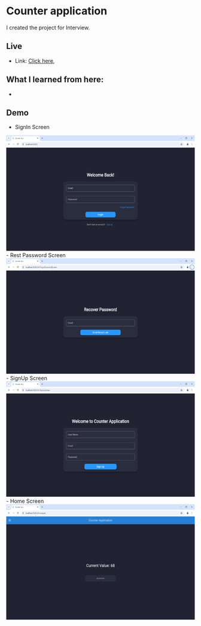 # Counter application

I created the project for Interview.

## Live

-  Link: [Click here](https://counteraplication.web.app),

## What I learned from here:

  - 

## Demo

 - SignIn Screen

<img src="assets/images/1..png"  height="309" width="576" alt="Counter Application Image1" />
 - Rest Password Screen

<img src="assets/images/2.png"  height="309" width="576" alt="Counter Application Image2" />
 - SignUp Screen

<img src="assets/images/3.png" height="309" width="576" alt="Counter Application Image3" />
 - Home Screen

<img src="assets/images/4.png" height="309" width="576" alt="Counter Application Image4" />


